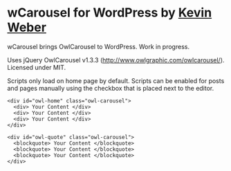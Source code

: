 wCarousel for WordPress by [Kevin Weber](http://kevinw.de/)
====================

wCarousel brings OwlCarousel to WordPress. Work in progress.

Uses jQuery OwlCarousel v1.3.3 (http://www.owlgraphic.com/owlcarousel/).
Licensed under MIT.

Scripts only load on home page by default. Scripts can be enabled for posts and pages manually using the checkbox that is placed next to the editor.

```
<div id="owl-home" class="owl-carousel">
  <div> Your Content </div>
  <div> Your Content </div>
  <div> Your Content </div>
</div>
```

```
<div id="owl-quote" class="owl-carousel">
  <blockquote> Your Content </blockquote>
  <blockquote> Your Content </blockquote>
  <blockquote> Your Content </blockquote>
</div>
```